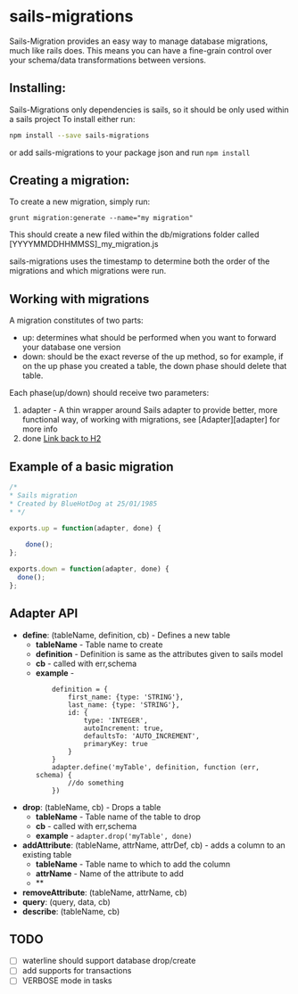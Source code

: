 # sails-migrations

Sails-Migration provides an easy way to manage database migrations, much like rails does.
This means you can have a fine-grain control over your schema/data transformations between versions.

## Installing:

Sails-Migrations only dependencies is sails, so it should be only used within a sails project
To install either run:

```bash
npm install --save sails-migrations
```
or add sails-migrations to your package json and run ```npm install```

## Creating a migration:

To create a new migration, simply run:
```
grunt migration:generate --name="my migration"
```
This should create a new filed within the db/migrations folder called [YYYYMMDDHHMMSS]_my_migration.js

sails-migrations uses the timestamp to determine both the order of the migrations and which
migrations were run.


## Working with migrations

A migration constitutes of two parts:

- up: determines what should be performed when you want to forward your database one version
- down: should be the exact reverse of the up method, so for example, if on the up phase you created a table, the down phase should delete that table.

Each phase(up/down) should receive two parameters: 

1. adapter - A thin wrapper around Sails adapter to provide better, more functional way, of working with migrations, see [Adapter][adapter] for more info
2. done
[Link back to H2](#adapter)

## Example of a basic migration

```javascript
/*
* Sails migration
* Created by BlueHotDog at 25/01/1985
* */

exports.up = function(adapter, done) {
	
	done();
};

exports.down = function(adapter, done) {
  done();
};

```

## <a id="contact_form"></a>Adapter API
-  **define**: (tableName, definition, cb) - Defines a new table
	- **tableName** - Table name to create
	- **definition** - Definition is same as the attributes given to sails model
	- **cb** - called with err,schema
	- **example** - 
		```
			definition = {
				first_name: {type: 'STRING'},
				last_name: {type: 'STRING'},
				id: {
					type: 'INTEGER',
					autoIncrement: true,
					defaultsTo: 'AUTO_INCREMENT',
					primaryKey: true
				}
			}
			adapter.define('myTable', definition, function (err, schema) {
				//do something			})
		```
- **drop**: (tableName, cb) - Drops a table
	- **tableName** - Table name of the table to drop 
	- **cb** - called with err,schema
	- **example** - ```adapter.drop('myTable', done)```
- **addAttribute**: (tableName, attrName, attrDef, cb) - adds a column to an existing table
	- **tableName** - Table name to which to add the column
	- **attrName** - Name of the attribute to add
	- **
- **removeAttribute**: (tableName, attrName, cb)
- **query**: (query, data, cb)
- **describe**: (tableName, cb)

## TODO

- [ ] waterline should support database drop/create
- [ ] add supports for transactions
- [ ] VERBOSE mode in tasks
